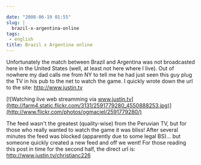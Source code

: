 ```yaml
---

date: "2008-06-19 01:55"
slug: |
  brazil-x-argentina-online
tags:
 - english
title: Brazil x Argentina online
---
```


Unfortunately the match between Brazil and Argentina was not broadcasted
here in the United States (well, at least not here where I live). Out of
nowhere my dad calls me from NY to tell me he had just seen this guy
plug the TV in his pub to the net to watch the game. I quickly wrote
down the url to the site: <http://www.justin.tv>

[![Watching live web streamming via
www.justin.tv](http://farm4.static.flickr.com/3131/2591779280_4550888253.jpg)](http://www.flickr.com/photos/ogmaciel/2591779280/)

The feed wasn't the greatest (quality-wise) from the Peruvian TV, but
for those who really wanted to watch the game it was bliss! After
several minutes the feed was blocked (apparently due to some legal
BS)... but someone quickly created a new feed and off we went! For those
reading this post in time for the second half, the direct url is:
<http://www.justin.tv/christianc226>
